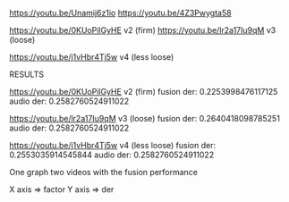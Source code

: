 https://youtu.be/Unamij6z1io
https://youtu.be/4Z3Pwygta58

https://youtu.be/0KUoPilGyHE  v2 (firm)
https://youtu.be/lr2a17Iu9qM  v3 (loose)

https://youtu.be/j1vHbr4Tj5w  v4 (less loose)


RESULTS

https://youtu.be/0KUoPilGyHE  v2 (firm)
fusion der: 0.2253998476117125
audio der: 0.2582760524911022

https://youtu.be/lr2a17Iu9qM  v3 (loose)
fusion der: 0.2640418098785251
audio der: 0.2582760524911022

https://youtu.be/j1vHbr4Tj5w  v4 (less loose)
fusion der: 0.2553035914545844
audio der: 0.2582760524911022


One graph two videos with the fusion performance

X axis => factor
Y axis => der


